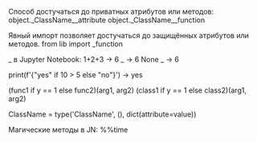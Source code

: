 Способ достучаться до приватных атрибутов или методов:
object._ClassName__attribute
object._ClassName__function

Явный импорт позволяет достучаться до защищённых атрибутов или методов.
from lib import _function 

_ в Jupyter Notebook:
1+2+3 -> 6
_ -> 6
None
_ -> 6

print(f'{"yes" if 10 > 5 else "no"}') -> yes

(func1 if y == 1 else func2)(arg1, arg2)
(class1 if y == 1 else class2)(arg1, arg2)




ClassName = type('ClassName', (), dict(attribute=value))


Магические методы в JN:
%%time <script>
%timeit <mini-script>
%run <link>
%load <link>
%store <var> / %store -r <var>
%pycat <link>
%who <type>
%%writefile <filename>


Способ вызвать команды CLI в JN:
!cat (UNIX-подобные), !more (Windows)

Способ вызвать справку в JN:
?list, ??list
np.con*?

Способ взывать справку в консоли Python:
help(list.insert)

Cпособ вызвать список методов у класса (интроспекция):
dir(object)

int32 - здесь 32 - это 32 бита = 8 байт

np.sort(ndarray) - inplace
ndarray.sort() - non-inplace

np.delete(ndarray, [indexes]), np.append(ndarray, [values]), np.insert(ndarray, index, [values]) - non-inplace

b = a[:] - this method don't work in NumPy. You should use "copy()" method.

A = [[0] * N] * M - DON'T USE IT!

SELECT first_name || ' ' || last_name AS full_name
FROM customers

MySQL JS> \sql
MySQL SQL> \connect root@localhost:3306
<password's requirements>
MySQL localhost:3306 ssl SQL>

mysql> show databases;
mysql> create database имя_базы_данных;
mysql> use имя_базы_данных;
mysql> create table имя_таблицы ();
...

\d имя_базы_данных

CREATE DATABASE [IF NOT EXISTS] имя_базы_данных;
DROP DATABASE [IF EXISTS] имя_базы_данных;

TRUNCATE TABLE имя_таблицы;
DROP TABLE имя_таблицы;

...
WHERE выражение [NOT] REGEXP регулярное_выражение

В PostgreSQL:
...
LIMIT 2, 3 (взять 3-и записи начиная со 2-й)

Оператор SELECT, который обычно начинается с SELECT *, а не со списка выражений или имен столбцов.
Чтобы повысить производительность, вы можете заменить SELECT * на SELECT 1, поскольку результат столбца подзапроса не имеет значения (имеют значение только возвращаемые строки).

? Операторы SQL, которые используют условие EXISTS в PostgreSQL, очень неэффективны, поскольку подзапрос перезапускается для КАЖДОЙ строки в таблице внешнего запроса.
WHERE [NOT] EXISTS (subquery);
? Но поскольку при применении EXISTS не происходит выборка строк, то его использование более оптимально и эффективно, чем использование оператора IN.

"table1 JOIN table2 ON true"  == "table1 CROSS JOIN table2"

SELECT COUNT(id) cnt FROM my_table;
SELECT COUNT(*) cnt FROM my_table;
SELECT COUNT(1) cnt FROM my_table;
SELECT COUNT(ALL 1) cnt FROM my_table;
SELECT COUNT(DISTINCT 1) cnt FROM my_table;

SELECT * FROM table WHERE id = id;


В Python <3.0:
 object
   |
basestring
  / \
str unicode


Включение в __slots__ элемент __dict__


newline - необязательно, режим перевода строк. Варианты: None, '\n', '\r' и '\r\n'. Следует использовать только для текстовых файлов.

file.truncate([size]) - метод усекает размер файла, где size - целое число int, количество символов или байт.
                        Если указан необязательный аргумент size, файл усекается до этого (максимально) размера.
                        По умолчанию size равен текущей позиции указателя чтения/записи файла.
                        Этот метод не будет работать, если файл открыт в режиме только для чтения.
file.flush()          - метод очищает внутренний буфер
file.tell()           - метод, позволяющий узнать текущую позицию считывания/записи в файле

file.seek(offset[, whence]) - метод устанавливающий текущую позицию считывания/записи в файле, где offset задаёт отступ, а whence - точку, от которой данный отступ считается:
 - 0 означает, что нужно сместить указатель на offset относительно начала файла (by default)
 - 1 означает, что нужно сместить указатель на offset относительно текущей позиции.
 - 2 означает, что нужно сместить указатель на offset относительно конца файла.


1. Установка виджетов:
    $ pip install ipywidgets
    $ conda install -c conda ipywidgets
2. Разрешаем их использование в JN:
    $ jupyter nbextension enable --py --sys-prefix widgetsnbextension
3. Restart Kernal



<dict> = collections.defaultdict(lambda: 1)  # Creates a dict with default value 1.


Type and class are synonymous
<type> = type(<el>)                          # Or: <el>.__class__
<bool> = isinstance(<el>, <type>)            # Or: issubclass(type(<el>), <type>)


{<el>:<10}   # '<el>      '
{<el>:^10}   # '   <el>   '
{<el>:>10}   # '      <el>'
{<el>:.<10}  # '<el>......'
{<el>:0}     # '<el>'

{'abcde':10}    # 'abcde     '
{'abcde':10.3}  # 'abc       '
{'abcde':.3}    # 'abc'
{'abcde'!r:10}  # "'abcde'   "

{123456:10}    # '    123456'
{123456:10,}   # '   123,456'
{123456:10_}   # '   123_456'
{123456:+10}   # '   +123456'
{123456:=+10}  # '+   123456'
{123456: }     # ' 123456'
{-123456: }    # '-123456'

{1.23456:10.3}   # '      1.23'
{1.23456:0.3f}   # '1.234'
{1.23456:10.3f}  # '     1.235'
{1.23456:10.3e}  # ' 1.235e+00'
{1.23456:10.3%}  # '  123.456%'

{10:0}   # 10
{10:02}  # 10
{10:03}  # 010
{10:04}  # 0010

When both rounding up and rounding down are possible, the one that returns result with even last digit is chosen.
That makes '{6.5:.0f}' a '6' and '{7.5:.0f}' an '8'.

{90:c}  # 'Z'
{90:b}  # '1011010'
{90:X}  # '5A'

{n:,.2f} -> 2,000,000,000.00

{s}
{s!s}
{s!r}

format(1.15, '.51f') -> '1.1499999999999999111821580299874767661094665527343750'
Некоторые десятичные числа в двоичной системе - периодические дроби, которые не влезают в память.

int('ABC', 16) -> 2748


loads(dumps(x)) != x  # JSON


https://nuancesprog.ru/p/11111/


os.chdir(os.path.join(os.path.expanduser('~'), 'Desktop'))


print(True + 100) -> 101  # int


names = ['Pavel']
another_names = ['Pavel']
print(names is another_names) -> False
print(names == another_names) -> True

with open("hello.txt", "a") as hello_file:
    print("Hello, world!", file=hello_file)


1.00.as_integer_ratio() -> (1, 1)
1.00.is_integer() -> True
1.00 == 1 -> True


import importlib
importlib.reload(<some_module_which_you_wanna_reload>)


https://metanit.com/python/tutorial/6.3.php


https://metanit.com/python/tutorial/6.4.php


fp = open("foo.txt", "r")
fp.closed -> False
fp.mode -> 'r'
fp.name -> '~/foo.txt'
fp.close()


format(14, '#b'), format(14, 'b') -> ('0b1110', '1110')
f'{14:#b}', f'{14:b}' -> ('0b1110', '1110')


flatter_list = list(itertools.chain.from_iterable(<list>))


Counter(a=1) == Counter(a=1, b=0) -> True
cnt.most_common()[:-n-1:-1]  # n наименее распространенных элементов
+Counter(a=2, b=-4) -> Counter({'a': 2})
-Counter(a=2, b=-4) -> Counter({'b': 4})


with open(filepath_1, 'r') as infile, 
        open(filepath_2, 'a') as outfile:
    pass


"".splitlines() -> []
"One line\n".splitlines() -> ['One line']

"".split("\n") -> [""]
"Two lines\n".split("\n") -> ["Two lines", ""]


